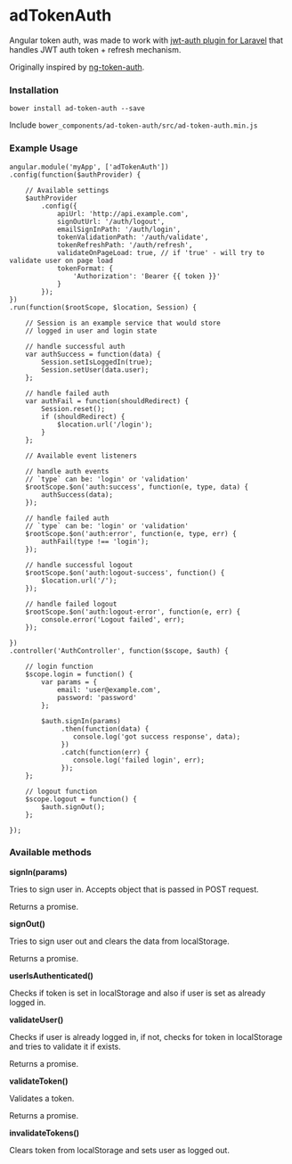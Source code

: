 # adTokenAuth

Angular token auth, was made to work with [jwt-auth plugin for Laravel](https://github.com/tymondesigns/jwt-auth) that handles JWT auth token + refresh mechanism.

Originally inspired by [ng-token-auth](https://github.com/lynndylanhurley/ng-token-auth).

### Installation

	bower install ad-token-auth --save
	
Include `bower_components/ad-token-auth/src/ad-token-auth.min.js`
	

### Example Usage
	
	angular.module('myApp', ['adTokenAuth'])
	.config(function($authProvider) {
	
		// Available settings
		$authProvider
			.config({
				apiUrl: 'http://api.example.com',
	            signOutUrl: '/auth/logout',
	            emailSignInPath: '/auth/login',
	            tokenValidationPath: '/auth/validate',
	            tokenRefreshPath: '/auth/refresh',
	            validateOnPageLoad: true, // if 'true' - will try to validate user on page load
	            tokenFormat: {
	                'Authorization': 'Bearer {{ token }}'
	            }
			});
	})
	.run(function($rootScope, $location, Session) {
	
		// Session is an example service that would store 
		// logged in user and login state
	
		// handle successful auth
		var authSuccess = function(data) {
			Session.setIsLoggedIn(true);
			Session.setUser(data.user);
		};
	
		// handle failed auth
		var authFail = function(shouldRedirect) {
			Session.reset();
			if (shouldRedirect) {
				$location.url('/login');
			}
		};
		
		// Available event listeners
	
		// handle auth events
		// `type` can be: 'login' or 'validation'
		$rootScope.$on('auth:success', function(e, type, data) {
			authSuccess(data);
		});
	
		// handle failed auth
		// `type` can be: 'login' or 'validation'
		$rootScope.$on('auth:error', function(e, type, err) {
			authFail(type !== 'login');
		});
		
		// handle successful logout
		$rootScope.$on('auth:logout-success', function() {
			$location.url('/');
		});
		
		// handle failed logout
		$rootScope.$on('auth:logout-error', function(e, err) {
			console.error('Logout failed', err);
		});
		
	})
	.controller('AuthController', function($scope, $auth) {
	
		// login function
		$scope.login = function() {
			var params = {
				email: 'user@example.com',
				password: 'password'
			};
		
			$auth.signIn(params)
				 .then(function(data) {
				    console.log('got success response', data);
				 })
				 .catch(function(err) {
				    console.log('failed login', err);
				 });
		};
	
		// logout function
		$scope.logout = function() {
			$auth.signOut();
		};
	
	});
	
	
### Available methods

**signIn(params)**

Tries to sign user in. Accepts object that is passed in POST request.

Returns a promise.


**signOut()**

Tries to sign user out and clears the data from localStorage.

Returns a promise.

**userIsAuthenticated()**

Checks if token is set in localStorage and also if user is set as already logged in.

**validateUser()**

Checks if user is already logged in, if not, checks for token in localStorage and tries to validate it if exists.
 
Returns a promise.
 
**validateToken()**
 
Validates a token.

Returns a promise.

**invalidateTokens()**

Clears token from localStorage and sets user as logged out.

